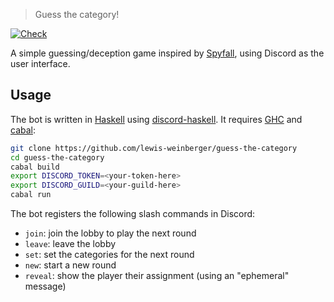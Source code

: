 > Guess the category!

[![Check](https://github.com/lewis-weinberger/guess-the-category/actions/workflows/ci.yml/badge.svg)](https://github.com/lewis-weinberger/guess-the-category/actions/workflows/ci.yml)

A simple guessing/deception game inspired by
[Spyfall](https://spyfall.adrianocola.com/), using Discord
as the user interface.

## Usage

The bot is written in [Haskell](https://www.haskell.org/) using
[discord-haskell](https://hackage.haskell.org/package/discord-haskell).
It requires [GHC](https://www.haskell.org/ghc/) and
[cabal](https://www.haskell.org/cabal/):

```sh
git clone https://github.com/lewis-weinberger/guess-the-category
cd guess-the-category
cabal build
export DISCORD_TOKEN=<your-token-here>
export DISCORD_GUILD=<your-guild-here>
cabal run
```

The bot registers the following slash commands in Discord:

- `join`: join the lobby to play the next round
- `leave`: leave the lobby
- `set`: set the categories for the next round
- `new`: start a new round
- `reveal`: show the player their assignment (using an "ephemeral"
message)
